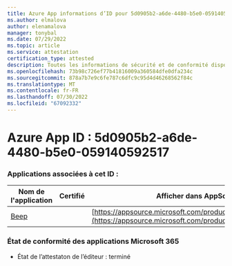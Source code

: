 ```yaml
---
title: Azure App informations d’ID pour 5d0905b2-a6de-4480-b5e0-059140592517
ms.author: elmalova
author: elenamalova
manager: tonybal
ms.date: 07/29/2022
ms.topic: article
ms.service: attestation
certification_type: attested
description: Toutes les informations de sécurité et de conformité disponibles pour 5d0905b2-a6de-4480-b5e0-059140592517.
ms.openlocfilehash: 73b98c726ef77b41816009a360584dfe0dfa234c
ms.sourcegitcommit: 878a7b7e9c6fe787c6dfc9c95d4d46268562f84c
ms.translationtype: MT
ms.contentlocale: fr-FR
ms.lasthandoff: 07/30/2022
ms.locfileid: "67092332"
---
```

# <a name="azure-app-id-5d0905b2-a6de-4480-b5e0-059140592517"></a>Azure App ID : 5d0905b2-a6de-4480-b5e0-059140592517


### <a name="apps-associated-with-this-id"></a>Applications associées à cet ID :
| **Nom de l'application** | **Certifié** | **Afficher dans AppSource** |
|--------------|---------------|-----------------------|
| [Beep](../forward/WA200004364.md) |  | [https://appsource.microsoft.com/product/office/WA200004364](https://appsource.microsoft.com/product/office/WA200004364) |

### <a name="microsoft-365-app-compliance-status"></a>État de conformité des applications Microsoft 365
- État de l’attestaton de l’éditeur : terminé
